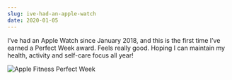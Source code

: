 ```yaml
---
slug: ive-had-an-apple-watch
date: 2020-01-05
---
```


I’ve had an Apple Watch since January 2018, and this is the first time I’ve earned a Perfect Week award. Feels really good. Hoping I can maintain my health, activity and self-care focus all year!

![Apple Fitness Perfect Week](/blog/uploads/2020/f0e9d4713c.jpg)